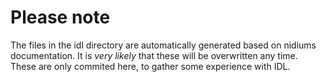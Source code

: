 # Please note

The files in the idl directory are automatically generated based on nidiums documentation.
It is *very likely* that these will be overwritten any time.
These are only commited here, to gather some experience with IDL.
